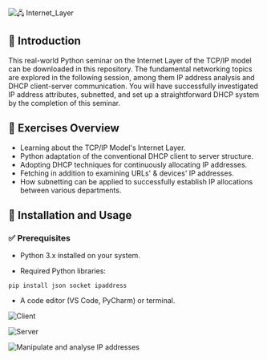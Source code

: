 ![🖧 Internet_Layer](https://github.com/user-attachments/assets/4ad6836b-39ba-4d18-b629-d300a68ddacc)

## 📌 Introduction

This real-world Python seminar on the Internet Layer of the TCP/IP model can be downloaded in this repository. The fundamental networking topics are explored in the following session, among them IP address analysis and DHCP client-server communication. You will have successfully investigated IP address attributes, subnetted, and set up a straightforward DHCP system by the completion of this seminar.

## 📝 Exercises Overview

- Learning about the TCP/IP Model's Internet Layer. 
- Python adaptation of the conventional DHCP client to server structure. 
- Adopting DHCP techniques for continuously allocating IP addresses. 
- Fetching in addition to examining URLs' & devices' IP addresses. 
- How subnetting can be applied to successfully establish IP allocations between various departments.

## 🚀 Installation and Usage

### ✅ Prerequisites

- Python 3.x installed on your system.

- Required Python libraries:

```pip install json socket ipaddress```

- A code editor (VS Code, PyCharm) or terminal.


![Client](https://github.com/user-attachments/assets/4ca4d66a-c6ab-45cc-839e-cddf85f95ea9)

![Server](https://github.com/user-attachments/assets/5033618d-cebf-4948-862e-73a7971d0275)

![Manipulate and analyse IP addresses](https://github.com/user-attachments/assets/f50c8ed6-e710-4d39-b48b-ff3ed0020ee0)
